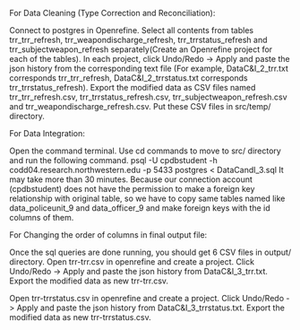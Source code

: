 For Data Cleaning (Type Correction and Reconciliation):

Connect to postgres in Openrefine.
Select all contents from tables trr_trr_refresh, trr_weapondischarge_refresh, trr_trrstatus_refresh and trr_subjectweapon_refresh separately(Create an Openrefine project for each of the tables).
In each project, click Undo/Redo -> Apply and paste the json history from the corresponding text file (For example, DataC&I_2_trr.txt corresponds trr_trr_refresh, DataC&I_2_trrstatus.txt corresponds trr_trrstatus_refresh).
Export the modified data as CSV files named trr_trr_refresh.csv, trr_trrstatus_refresh.csv, trr_subjectweapon_refresh.csv and trr_weapondischarge_refresh.csv. Put these CSV files in src/temp/ directory.


For Data Integration:

Open the command terminal. Use cd commands to move to src/ directory and run the following command.
psql -U cpdbstudent -h codd04.research.northwestern.edu -p 5433 postgres < DataCandI_3.sql
It may take more than 30 minutes.
Because our connection account (cpdbstudent)  does not have the permission to make a foreign key relationship with original table, so we have to copy same tables named like data_policeunit_9 and data_officer_9 and make foreign keys with the id columns of them.


For Changing the order of columns in final output file:

Once the sql queries are done running, you should get 6 CSV files in output/ directory. 
Open trr-trr.csv in openrefine and create a project.
Click Undo/Redo -> Apply and paste the json history from DataC&I_3_trr.txt.
Export the modified data as new trr-trr.csv.

Open trr-trrstatus.csv in openrefine and create a project.
Click Undo/Redo -> Apply and paste the json history from DataC&I_3_trrstatus.txt.
Export the modified data as new trr-trrstatus.csv.
